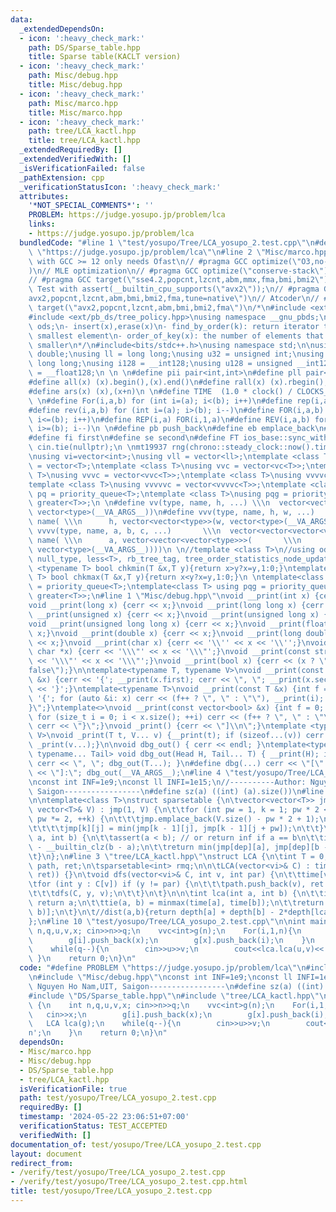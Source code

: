 ```yaml
---
data:
  _extendedDependsOn:
  - icon: ':heavy_check_mark:'
    path: DS/Sparse_table.hpp
    title: Sparse table(KACLT version)
  - icon: ':heavy_check_mark:'
    path: Misc/debug.hpp
    title: Misc/debug.hpp
  - icon: ':heavy_check_mark:'
    path: Misc/marco.hpp
    title: Misc/marco.hpp
  - icon: ':heavy_check_mark:'
    path: tree/LCA_kactl.hpp
    title: tree/LCA_kactl.hpp
  _extendedRequiredBy: []
  _extendedVerifiedWith: []
  _isVerificationFailed: false
  _pathExtension: cpp
  _verificationStatusIcon: ':heavy_check_mark:'
  attributes:
    '*NOT_SPECIAL_COMMENTS*': ''
    PROBLEM: https://judge.yosupo.jp/problem/lca
    links:
    - https://judge.yosupo.jp/problem/lca
  bundledCode: "#line 1 \"test/yosupo/Tree/LCA_yosupo_2.test.cpp\"\n#define PROBLEM\
    \ \"https://judge.yosupo.jp/problem/lca\"\n#line 2 \"Misc/marco.hpp\"\n// Judges\
    \ with GCC >= 12 only needs Ofast\n// #pragma GCC optimize(\"O3,no-stack-protector,fast-math,unroll-loops,tree-vectorize\"\
    )\n// MLE optimization\n// #pragma GCC optimize(\"conserve-stack\")\n// Old judges\n\
    // #pragma GCC target(\"sse4.2,popcnt,lzcnt,abm,mmx,fma,bmi,bmi2\")\n// New judges.\
    \ Test with assert(__builtin_cpu_supports(\"avx2\"));\n// #pragma GCC target(\"\
    avx2,popcnt,lzcnt,abm,bmi,bmi2,fma,tune=native\")\n// Atcoder\n// #pragma GCC\
    \ target(\"avx2,popcnt,lzcnt,abm,bmi,bmi2,fma\")\n/*\n#include <ext/pb_ds/assoc_container.hpp>\n\
    #include <ext/pb_ds/tree_policy.hpp>\nusing namespace __gnu_pbds;\ntypedef tree<int,null_type,less<int>,rb_tree_tag,tree_order_statistics_node_update>\
    \ ods;\n- insert(x),erase(x)\n- find_by_order(k): return iterator to the k-th\
    \ smallest element\n- order_of_key(x): the number of elements that are strictly\
    \ smaller\n*/\n#include<bits/stdc++.h>\nusing namespace std;\n\nusing ld = long\
    \ double;\nusing ll = long long;\nusing u32 = unsigned int;\nusing u64 = unsigned\
    \ long long;\nusing i128 = __int128;\nusing u128 = unsigned __int128;\nusing f128\
    \ = __float128;\n \n \n#define pii pair<int,int>\n#define pll pair<ll,ll>\n \n\
    #define all(x) (x).begin(),(x).end()\n#define rall(x) (x).rbegin(),(x).rend()\n\
    #define ars(x) (x),(x+n)\n \n#define TIME  (1.0 * clock() / CLOCKS_PER_SEC)\n\
    \ \n#define For(i,a,b) for (int i=(a); i<(b); i++)\n#define rep(i,a) For(i,0,a)\n\
    #define rev(i,a,b) for (int i=(a); i>(b); i--)\n#define FOR(i,a,b) for (int i=(a);\
    \ i<=(b); i++)\n#define REP(i,a) FOR(i,1,a)\n#define REV(i,a,b) for (int i=(a);\
    \ i>=(b); i--)\n \n#define pb push_back\n#define eb emplace_back\n#define mp make_pair\n\
    #define fi first\n#define se second\n#define FT ios_base::sync_with_stdio(false);\
    \ cin.tie(nullptr);\n \nmt19937 rng(chrono::steady_clock::now().time_since_epoch().count());\n\
    \nusing vi=vector<int>;\nusing vll = vector<ll>;\ntemplate <class T>\nusing vc\
    \ = vector<T>;\ntemplate <class T>\nusing vvc = vector<vc<T>>;\ntemplate <class\
    \ T>\nusing vvvc = vector<vvc<T>>;\ntemplate <class T>\nusing vvvvc = vector<vvvc<T>>;\n\
    template <class T>\nusing vvvvvc = vector<vvvvc<T>>;\ntemplate <class T>\nusing\
    \ pq = priority_queue<T>;\ntemplate <class T>\nusing pqg = priority_queue<T, vector<T>,\
    \ greater<T>>;\n \n#define vv(type, name, h, ...) \\\n  vector<vector<type>> name(h,\
    \ vector<type>(__VA_ARGS__))\n#define vvv(type, name, h, w, ...)   \\\n  vector<vector<vector<type>>>\
    \ name( \\\n      h, vector<vector<type>>(w, vector<type>(__VA_ARGS__)))\n#define\
    \ vvvv(type, name, a, b, c, ...)       \\\n  vector<vector<vector<vector<type>>>>\
    \ name( \\\n      a, vector<vector<vector<type>>>(       \\\n             b, vector<vector<type>>(c,\
    \ vector<type>(__VA_ARGS__))))\n \n//template <class T>\n//using ods =\n//   tree<T,\
    \ null_type, less<T>, rb_tree_tag, tree_order_statistics_node_update>;\n \ntemplate\
    \ <typename T> bool chkmin(T &x,T y){return x>y?x=y,1:0;}\ntemplate <typename\
    \ T> bool chkmax(T &x,T y){return x<y?x=y,1:0;}\n \ntemplate<class T> using pq\
    \ = priority_queue<T>;\ntemplate<class T> using pqg = priority_queue<T, vector<T>,\
    \ greater<T>>;\n#line 1 \"Misc/debug.hpp\"\nvoid __print(int x) {cerr << x;}\n\
    void __print(long x) {cerr << x;}\nvoid __print(long long x) {cerr << x;}\nvoid\
    \ __print(unsigned x) {cerr << x;}\nvoid __print(unsigned long x) {cerr << x;}\n\
    void __print(unsigned long long x) {cerr << x;}\nvoid __print(float x) {cerr <<\
    \ x;}\nvoid __print(double x) {cerr << x;}\nvoid __print(long double x) {cerr\
    \ << x;}\nvoid __print(char x) {cerr << '\\'' << x << '\\'';}\nvoid __print(const\
    \ char *x) {cerr << '\\\"' << x << '\\\"';}\nvoid __print(const string &x) {cerr\
    \ << '\\\"' << x << '\\\"';}\nvoid __print(bool x) {cerr << (x ? \"true\" : \"\
    false\");}\n\ntemplate<typename T, typename V>\nvoid __print(const pair<T, V>\
    \ &x) {cerr << '{'; __print(x.first); cerr << \", \"; __print(x.second); cerr\
    \ << '}';}\ntemplate<typename T>\nvoid __print(const T &x) {int f = 0; cerr <<\
    \ '{'; for (auto &i: x) cerr << (f++ ? \", \" : \"\"), __print(i); cerr << \"\
    }\";}\ntemplate<>\nvoid __print(const vector<bool> &x) {int f = 0; cerr << '{';\
    \ for (size_t i = 0; i < x.size(); ++i) cerr << (f++ ? \", \" : \"\"), __print(x[i]);\
    \ cerr << \"}\";}\nvoid _print() {cerr << \"]\\n\";}\ntemplate <typename T, typename...\
    \ V>\nvoid _print(T t, V... v) {__print(t); if (sizeof...(v)) cerr << \", \";\
    \ _print(v...);}\n\nvoid dbg_out() { cerr << endl; }\ntemplate<typename Head,\
    \ typename... Tail> void dbg_out(Head H, Tail... T) { __print(H); if (sizeof...(T))\
    \ cerr << \", \"; dbg_out(T...); }\n#define dbg(...) cerr << \"[\" << #__VA_ARGS__\
    \ << \"]:\"; dbg_out(__VA_ARGS__);\n#line 4 \"test/yosupo/Tree/LCA_yosupo_2.test.cpp\"\
    \nconst int INF=1e9;\nconst ll INFI=1e15;\n//----------Author: Nguyen Ho Nam,UIT,\
    \ Saigon-----------------\n#define sz(a) ((int) (a).size())\n#line 2 \"DS/Sparse_table.hpp\"\
    \n\ntemplate<class T>\nstruct sparsetable {\n\tvector<vector<T>> jmp;\n\tsparsetable(const\
    \ vector<T>& V) : jmp(1, V) {\n\t\tfor (int pw = 1, k = 1; pw * 2 <= V.size();\
    \ pw *= 2, ++k) {\n\t\t\tjmp.emplace_back(V.size() - pw * 2 + 1);\n\t\t\trep(j,jmp[k].size())\n\
    \t\t\t\tjmp[k][j] = min(jmp[k - 1][j], jmp[k - 1][j + pw]);\n\t\t}\n\t}\n\tT query(int\
    \ a, int b) {\n\t\tassert(a < b); // or return inf if a == b\n\t\tint dep = 31\
    \ - __builtin_clz(b - a);\n\t\treturn min(jmp[dep][a], jmp[dep][b - (1 << dep)]);\n\
    \t}\n};\n#line 3 \"tree/LCA_kactl.hpp\"\nstruct LCA {\n\tint T = 0;\n\tvi time,\
    \ path, ret;\n\tsparsetable<int> rmq;\n\n\tLCA(vector<vi>& C) : time(sz(C)), rmq((dfs(C,0,-1),\
    \ ret)) {}\n\tvoid dfs(vector<vi>& C, int v, int par) {\n\t\ttime[v] = T++;\n\t\
    \tfor (int y : C[v]) if (y != par) {\n\t\t\tpath.push_back(v), ret.push_back(time[v]);\n\
    \t\t\tdfs(C, y, v);\n\t\t}\n\t}\n\n\tint lca(int a, int b) {\n\t\tif (a == b)\
    \ return a;\n\t\ttie(a, b) = minmax(time[a], time[b]);\n\t\treturn path[rmq.query(a,\
    \ b)];\n\t}\n\t//dist(a,b){return depth[a] + depth[b] - 2*depth[lca(a,b)];}\n\
    };\n#line 10 \"test/yosupo/Tree/LCA_yosupo_2.test.cpp\"\n\nint main() {\n    int\
    \ n,q,u,v,x; cin>>n>>q;\n    vvc<int>g(n);\n    For(i,1,n){\n        cin>>x;\n\
    \        g[i].push_back(x);\n        g[x].push_back(i);\n    }\n    LCA lca(g);\n\
    \    while(q--){\n        cin>>u>>v;\n        cout<<lca.lca(u,v)<<'\\n';\n   \
    \ }\n    return 0;\n}\n"
  code: "#define PROBLEM \"https://judge.yosupo.jp/problem/lca\"\n#include \"Misc/marco.hpp\"\
    \n#include \"Misc/debug.hpp\"\nconst int INF=1e9;\nconst ll INFI=1e15;\n//----------Author:\
    \ Nguyen Ho Nam,UIT, Saigon-----------------\n#define sz(a) ((int) (a).size())\n\
    #include \"DS/Sparse_table.hpp\"\n#include \"tree/LCA_kactl.hpp\"\n\nint main()\
    \ {\n    int n,q,u,v,x; cin>>n>>q;\n    vvc<int>g(n);\n    For(i,1,n){\n     \
    \   cin>>x;\n        g[i].push_back(x);\n        g[x].push_back(i);\n    }\n \
    \   LCA lca(g);\n    while(q--){\n        cin>>u>>v;\n        cout<<lca.lca(u,v)<<'\\\
    n';\n    }\n    return 0;\n}\n"
  dependsOn:
  - Misc/marco.hpp
  - Misc/debug.hpp
  - DS/Sparse_table.hpp
  - tree/LCA_kactl.hpp
  isVerificationFile: true
  path: test/yosupo/Tree/LCA_yosupo_2.test.cpp
  requiredBy: []
  timestamp: '2024-05-22 23:06:51+07:00'
  verificationStatus: TEST_ACCEPTED
  verifiedWith: []
documentation_of: test/yosupo/Tree/LCA_yosupo_2.test.cpp
layout: document
redirect_from:
- /verify/test/yosupo/Tree/LCA_yosupo_2.test.cpp
- /verify/test/yosupo/Tree/LCA_yosupo_2.test.cpp.html
title: test/yosupo/Tree/LCA_yosupo_2.test.cpp
---
```

